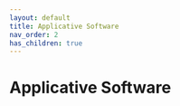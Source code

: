 ```yaml
---
layout: default
title: Applicative Software
nav_order: 2
has_children: true
---
```

# Applicative Software
